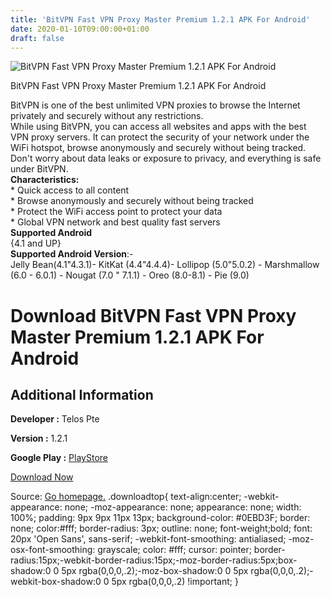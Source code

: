 ```yaml
---
title: 'BitVPN Fast VPN Proxy Master Premium 1.2.1 APK For Android'
date: 2020-01-10T09:00:00+01:00
draft: false
---
```


![BitVPN Fast VPN Proxy Master Premium 1.2.1 APK For Android](https://i1.wp.com/apkhome.net/wp-content/uploads/2020/01/BitVPN-Fast-VPN-Proxy-Master-Premium-1.2.1.png "BitVPN Fast VPN Proxy Master Premium 1.2.1 APK For Android")

  

BitVPN Fast VPN Proxy Master Premium 1.2.1 APK For Android

BitVPN is one of the best unlimited VPN proxies to browse the Internet privately and securely without any restrictions.  
While using BitVPN, you can access all websites and apps with the best VPN proxy servers. It can protect the security of your network under the WiFi hotspot, browse anonymously and securely without being tracked. Don't worry about data leaks or exposure to privacy, and everything is safe under BitVPN.  
**Characteristics:**  
\* Quick access to all content  
\* Browse anonymously and securely without being tracked  
\* Protect the WiFi access point to protect your data  
\* Global VPN network and best quality fast servers  
**Supported Android**  
{4.1 and UP}  
**Supported Android Version**:-  
Jelly Bean(4.1"4.3.1)- KitKat (4.4"4.4.4)- Lollipop (5.0"5.0.2) - Marshmallow (6.0 - 6.0.1) - Nougat (7.0 " 7.1.1) - Oreo (8.0-8.1) - Pie (9.0)

Download BitVPN Fast VPN Proxy Master Premium 1.2.1 APK For Android
===================================================================

Additional Information
----------------------

**Developer :** Telos Pte

**Version :** 1.2.1

**Google Play :** [PlayStore](https://play.google.com/store/apps/details?id=me.bitvpn.app&hl=en)

  

[Download Now](https://store4app.co/post/bitvpn-fast-vpn-proxy-master-premium-1-2-1-apk-for-android_1578642853)

  
Source: [Go homepage.](https://store4app.co/post/bitvpn-fast-vpn-proxy-master-premium-1-2-1-apk-for-android_1578642853) .downloadtop{ text-align:center; -webkit-appearance: none; -moz-appearance: none; appearance: none; width: 100%; padding: 9px 9px 11px 13px; background-color: #0EBD3F; border: none; color:#fff; border-radius: 3px; outline: none; font-weight;bold; font: 20px 'Open Sans', sans-serif; -webkit-font-smoothing: antialiased; -moz-osx-font-smoothing: grayscale; color: #fff; cursor: pointer; border-radius:15px;-webkit-border-radius:15px;-moz-border-radius:5px;box-shadow:0 0 5px rgba(0,0,0,.2);-moz-box-shadow:0 0 5px rgba(0,0,0,.2);-webkit-box-shadow:0 0 5px rgba(0,0,0,.2) !important; }